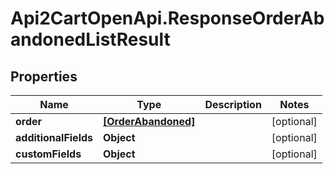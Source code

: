 # Api2CartOpenApi.ResponseOrderAbandonedListResult

## Properties

Name | Type | Description | Notes
------------ | ------------- | ------------- | -------------
**order** | [**[OrderAbandoned]**](OrderAbandoned.md) |  | [optional] 
**additionalFields** | **Object** |  | [optional] 
**customFields** | **Object** |  | [optional] 


